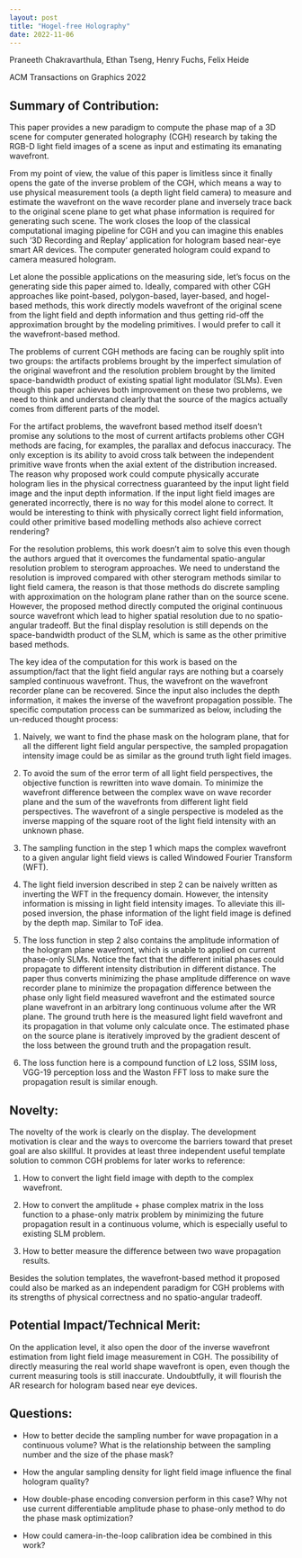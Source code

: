 ```yaml
---
layout: post
title: "Hogel-free Holography"
date: 2022-11-06
---
```


Praneeth Chakravarthula, Ethan Tseng, Henry Fuchs, Felix Heide

ACM Transactions on Graphics 2022

## Summary of Contribution:
This paper provides a new paradigm to compute the phase map of a 3D scene for computer generated holography (CGH) research by taking the RGB-D light field images of a scene as input and estimating its emanating wavefront. 

From my point of view, the value of this paper is limitless since it finally opens the gate of the inverse problem of the CGH, which means a way to use physical measurement tools (a depth light field camera) to measure and estimate the wavefront on the wave recorder plane and inversely trace back to the original scene plane to get what phase information is required for generating such scene. The work closes the loop of  the classical computational imaging pipeline for CGH and you can imagine this enables such ‘3D Recording and Replay’ application for hologram based near-eye smart AR devices. The computer generated hologram could expand to camera measured hologram.

Let alone the possible applications on the measuring side, let’s focus on the generating side this paper aimed to. Ideally, compared with other CGH approaches like point-based, polygon-based, layer-based, and hogel-based methods, this work directly models wavefront of the original scene from the light field and depth information and thus getting rid-off the approximation brought by the modeling primitives. I would prefer to call it the wavefront-based method. 

The problems of current CGH methods are facing can be roughly split into two groups: the artifacts problems brought by the imperfect simulation of the original wavefront and the resolution problem brought by the limited space-bandwidth product of existing spatial light modulator (SLMs). Even though this paper achieves both improvement on these two problems, we need to think and understand clearly that the source of the magics actually comes from different parts of the model.

For the artifact problems, the wavefront based method itself doesn’t promise any solutions to the most of current artifacts problems other CGH methods are facing, for examples, the parallax and defocus inaccuracy. The only exception is its ability to avoid cross talk between the independent primitive wave fronts when the axial extent of the distribution increased. The reason why proposed work could compute physically accurate hologram lies in the physical correctness guaranteed by the input light field image and the input depth information. If the input light field images are generated incorrectly, there is no way for this model alone to correct. It would be interesting to think with physically correct light field information, could other primitive based modelling methods also achieve correct rendering?

For the resolution problems, this work doesn’t aim to solve this even though the authors argued that it overcomes the fundamental spatio-angular resolution problem to sterogram approaches. We need to understand the resolution is improved compared with other sterogram methods similar to light field camera, the reason is that those methods do discrete sampling with approximation on the hologram plane rather than on the source scene. However, the proposed method directly computed the original continuous source wavefront which lead to higher spatial resolution due to no spatio-angular tradeoff. But the final display resolution is still depends on the space-bandwidth product of the SLM, which is same as the other primitive based methods.

The key idea of the computation for this work is based on the assumption/fact that the light field angular rays are nothing but a coarsely sampled continuous wavefront. Thus, the wavefront on the wavefront recorder plane can be recovered. Since the input also includes the depth information, it makes the inverse of the wavefront propagation possible. The specific computation process can be summarized as below, including the un-reduced thought process:

1.	Naively, we want to find the phase mask on the hologram plane, that for all the different light field angular perspective, the sampled propagation intensity image could be as similar as the ground truth light field images.

2.	To avoid the sum of the error term of all light field perspectives,  the objective function is rewritten into wave domain. To minimize the wavefront difference between the complex wave on wave recorder plane and the sum of the wavefronts from different light field perspectives. The wavefront of a single perspective is modeled as the inverse mapping of the square root of the light field intensity with an unknown phase.

3.	The sampling function in the step 1 which maps the complex wavefront to a given angular light field views is called Windowed Fourier Transform (WFT).

4.	The light field inversion described in step 2 can be naively written as inverting the WFT in the frequency domain. However, the intensity information is missing in light field intensity images. To alleviate this ill-posed inversion, the phase information of the light field image is defined by the depth map. Similar to ToF idea.

5.	The loss function in step 2 also contains the amplitude information of the hologram plane wavefront, which is unable to applied on current phase-only SLMs. Notice the fact that the different initial phases could propagate to different intensity distribution in different distance.  The paper thus converts minimizing the phase amplitude difference on wave recorder plane to minimize the propagation difference between the phase only light field measured wavefront and the estimated source plane wavefront in an arbitrary long continuous volume after the WR plane. The ground truth here is the measured light field wavefront and its propagation in that volume only calculate once. The estimated phase on the source plane is iteratively improved by the gradient descent of the loss between the ground truth and the propagation result.

6.	The loss function here is a compound function of L2 loss, SSIM loss, VGG-19 perception loss and the Waston FFT loss to make sure the propagation result is similar enough.

## Novelty:
The novelty of the work is clearly on the display. The development motivation is clear and the ways to overcome the barriers toward that preset goal are also skillful. It provides at least three independent useful template solution to common CGH problems for later works to reference:
1.	How to convert the light field image with depth to the complex wavefront.

2.	How to convert the amplitude + phase complex matrix in the loss function to a phase-only matrix problem by minimizing the future propagation result in a continuous volume, which is especially useful to existing SLM problem.

3.	How to better measure the difference between two wave propagation results. 

Besides the solution templates, the wavefront-based method it proposed could also be marked as an independent paradigm for CGH problems with its strengths of physical correctness and no spatio-angular tradeoff.

## Potential Impact/Technical Merit:

On the application level, it also open the door of the inverse wavefront estimation from light field image measurement in CGH. The possibility of directly measuring the real world shape wavefront is open, even though the current measuring tools is still inaccurate. Undoubtfully, it will flourish the AR research for hologram based near eye devices.

## Questions:
* How to better decide the sampling number for wave propagation in a continuous volume? What is the relationship between the sampling number and the size of the phase mask?

* How the angular sampling density for light field image influence the final hologram quality?

* How double-phase encoding conversion perform in this case? Why not use current differentiable amplitude phase to phase-only method to do the phase mask optimization?

* How could camera-in-the-loop calibration idea be combined in this work?

